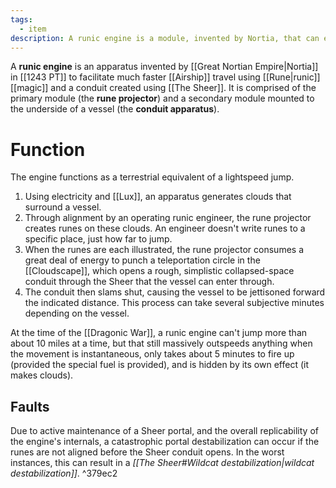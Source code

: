```yaml
---
tags:
  - item
description: A runic engine is a module, invented by Nortia, that can enable an airship to travel faster and farther usingthe Sheer.
---
```

A **runic engine** is an apparatus invented by [[Great Nortian Empire|Nortia]] in [[1243 PT]] to facilitate much faster [[Airship]] travel using [[Rune|runic]] [[magic]] and a conduit created using [[The Sheer]]. It is comprised of the primary module (the **rune projector**) and a secondary module mounted to the underside of a vessel (the **conduit apparatus**).

# Function
The engine functions as a terrestrial equivalent of a lightspeed jump. 
1. Using electricity and [[Lux]], an apparatus generates clouds that surround a vessel. 
2. Through alignment by an operating runic engineer, the rune projector creates runes on these clouds. An engineer doesn't write runes to a specific place, just how far to jump.
3. When the runes are each illustrated, the rune projector consumes a great deal of energy to punch a teleportation circle in the [[Cloudscape]], which opens a rough, simplistic collapsed-space conduit through the Sheer that the vessel can enter through.
4. The conduit then slams shut, causing the vessel to be jettisoned forward the indicated distance. This process can take several subjective minutes depending on the vessel.

At the time of the [[Dragonic War]], a runic engine can't jump more than about 10 miles at a time, but that still massively outspeeds anything when the movement is instantaneous, only takes about 5 minutes to fire up (provided the special fuel is provided), and is hidden by its own effect (it makes clouds).

## Faults
Due to active maintenance of a Sheer portal, and the overall replicability of the engine's internals, a catastrophic portal destabilization can occur if the runes are not aligned before the Sheer conduit opens. In the worst instances, this can result in a *[[The Sheer#Wildcat destabilization|wildcat destabilization]]*. ^379ec2


